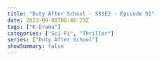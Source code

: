 ```yaml
---
title: "Duty After School - S01E2 - Episode 02"
date: 2023-09-08T08:40:23Z
tags: ["K-Drama"]
categories: ["Sci-Fi", "Thriller"]
series: ["Duty After School"]
showSummary: false
---
```



<mux-player stream-type="on-demand"
  src="https://kp3d-my.sharepoint.com/personal/ryoo_kp3d_onmicrosoft_com/_layouts/15/download.aspx?share=EQ_C7Fe5iVlOsTg-F3R36LoBp9GpnhCNIrjCFelDUQ4aqQ" metadata-video-title="Duty After School - S01E2 - Episode 02" prefer-playback="mse" controls>
  </mux-player>
  
  
  <script src="https://cdn.jsdelivr.net/npm/@mux/mux-player"></script>
  
 <script id="QR93vXJ23e8bKUqteKblNdbBDadlT4ye3Z4rXJUF2yI" type="application/ld+json">
 {
  "@context": "https://schema.org/",
  "@type": "VideoObject",
  "name": "Duty After School - S01E2 - Episode 02",
  "contentUrl": "https://stream.mux.com/QR93vXJ23e8bKUqteKblNdbBDadlT4ye3Z4rXJUF2yI.m3u8",
  "thumbnailUrl": "https://www.themoviedb.org/t/p/original/kPByE44764Hdad972h2GK301a8k.jpg?width=314&fit_mode=preserve&time=25",
  "uploadDate": "2023-09-08T08:40:23Z",
}

</script>